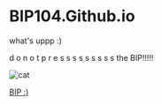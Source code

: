 # BIP104.Github.io

what's uppp   :)


<p>d o n o t p r e s s s s s s s s s  the BIP!!!!!</p>


![cat](https://th.bing.com/th/id/OIP.ljMJuWXDy6I02KuBhzTNZgHaFj?rs=1&pid=ImgDetMain)

[BIP :)](https://BIP104.Github.io/BIP.html)
